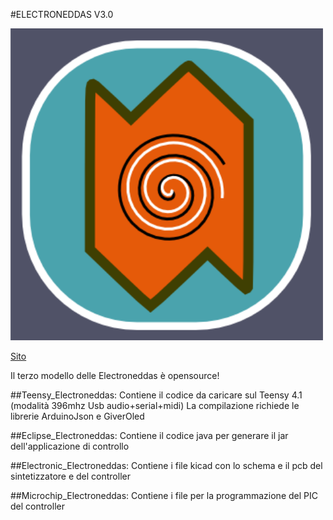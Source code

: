 #ELECTRONEDDAS V3.0

<img src='/elettro.png' width='500px' />

[Sito](https://altervista.electroneddas.org)

Il terzo modello delle Electroneddas è opensource!


##Teensy_Electroneddas:
  Contiene il codice da caricare sul Teensy 4.1 (modalità 396mhz Usb audio+serial+midi)
  La compilazione richiede le librerie ArduinoJson e GiverOled
  
##Eclipse_Electroneddas:
  Contiene il codice java per generare il jar dell'applicazione di controllo

##Electronic_Electroneddas:
  Contiene i file kicad con lo schema e il pcb del sintetizzatore e del controller

##Microchip_Electroneddas:
  Contiene i file per la programmazione del PIC del controller

